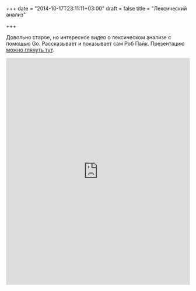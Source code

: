 +++
date = "2014-10-17T23:11:11+03:00"
draft = false
title = "Лексический анализ"

+++

<p>Довольно старое, но интересное видео о лексическом анализе с помощью Go. Рассказывает и показывает сам Роб Пайк. Презентацию <a href="http://rspace.googlecode.com/hg/slide/lex.html#landing-slide">можно глянуть тут</a>.</p>
 <iframe width="100%" height="620" src="https://www.youtube.com/embed/HxaD_trXwRE" frameborder="0" allowfullscreen></iframe>